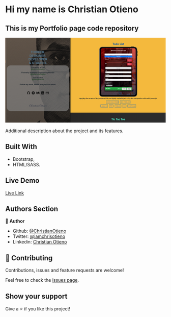 # Hi my name is Christian Otieno

## This is my Portfolio page code repository

![screenshot](./src/assets/img/main_page/screenshot.png)

Additional description about the project and its features.

## Built With

- Bootstrap,
- HTML/SASS.

## Live Demo

[Live Link](https://christianotieno.github.io/)

## Authors Section

👤 **Author**

- Github: [@ChristianOtieno](https://github.com/christianotieno)
- Twitter: [@iamchrisotieno](https://twitter.com/iamchrisotieno)
- Linkedin: [Christian Otieno](https://www.linkedin.com/in/christianotieno/)

## 🤝 Contributing

Contributions, issues and feature requests are welcome!

Feel free to check the [issues page](https://github.com/christianotieno/christianotieno.github.io/issues).

## Show your support

Give a ⭐️ if you like this project!
